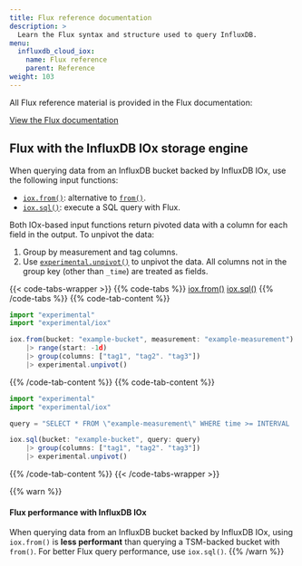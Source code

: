```yaml
---
title: Flux reference documentation
description: >
  Learn the Flux syntax and structure used to query InfluxDB.
menu:
  influxdb_cloud_iox:
    name: Flux reference
    parent: Reference
weight: 103
---
```


All Flux reference material is provided in the Flux documentation:

<a class="btn" href="/flux/v0.x/">View the Flux documentation</a>

## Flux with the InfluxDB IOx storage engine

When querying data from an InfluxDB bucket backed by InfluxDB IOx, use the following
input functions:

- [`iox.from()`](/flux/v0.x/stdlib/experimental/iox/from/): alternative to
  [`from()`](/flux/v0.x/stdlib/influxdata/influxdb/from/).
- [`iox.sql()`](/flux/v0.x/stdlib/experimental/iox/sql/): execute a SQL query
  with Flux.

Both IOx-based input functions return pivoted data with a column for each field
in the output. To unpivot the data:

1.  Group by measurement and tag columns.
2.  Use [`experimental.unpivot()`](/flux/v0.x/stdlib/experimental/unpivot/) to
    unpivot the data. All columns not in the group key (other than `_time`) are
    treated as fields.

{{< code-tabs-wrapper >}}
{{% code-tabs %}}
[iox.from()](#)
[iox.sql()](#)
{{% /code-tabs %}}
{{% code-tab-content %}}

```js
import "experimental"
import "experimental/iox"

iox.from(bucket: "example-bucket", measurement: "example-measurement")
    |> range(start: -1d)
    |> group(columns: ["tag1", "tag2". "tag3"])
    |> experimental.unpivot()
```

{{% /code-tab-content %}}
{{% code-tab-content %}}

```js
import "experimental"
import "experimental/iox"

query = "SELECT * FROM \"example-measurement\" WHERE time >= INTERVAL '1 day'"

iox.sql(bucket: "example-bucket", query: query)
    |> group(columns: ["tag1", "tag2". "tag3"])
    |> experimental.unpivot()
```

{{% /code-tab-content %}}
{{< /code-tabs-wrapper >}}

{{% warn %}}
#### Flux performance with InfluxDB IOx

When querying data from an InfluxDB bucket backed by InfluxDB IOx, using `iox.from()`
is **less performant** than querying a TSM-backed bucket with `from()`.
For better Flux query performance, use `iox.sql()`.
{{% /warn %}}


